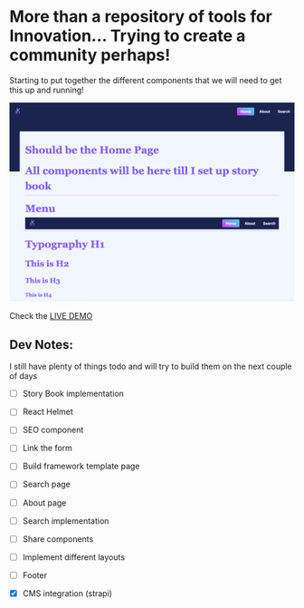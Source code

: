 # More than a repository of tools for Innovation... Trying to create a community perhaps!

Starting to put together the different components that we will need to get this up and running! 

![The project](./src/images/desktopView.png)


Check the [LIVE DEMO](https://ikit.netlify.app/) 

## Dev Notes:

I still have plenty of things todo and will try to build them on the next couple of days

- [ ] Story Book implementation
- [ ] React Helmet
- [ ] SEO component
- [ ] Link the form
- [ ] Build framework template page
- [ ] Search page
- [ ] About page
- [ ] Search implementation
- [ ] Share components
- [ ] Implement different layouts 
- [ ] Footer
- [x] CMS integration (strapi) 

